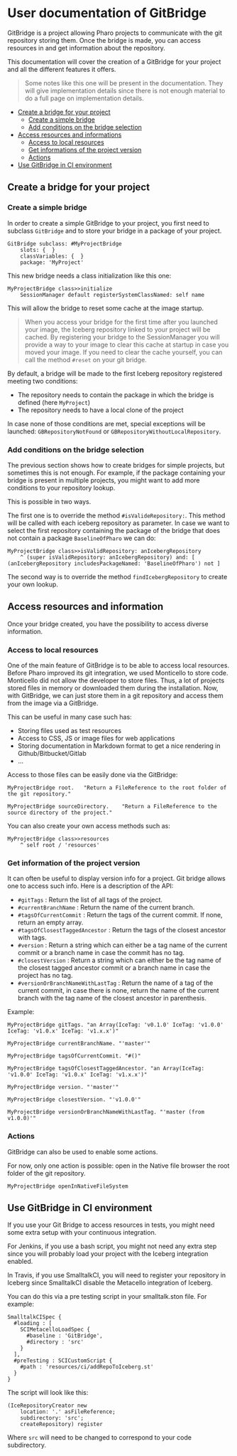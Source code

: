 # User documentation of GitBridge

GitBridge is a project allowing Pharo projects to communicate with the git repository storing them. Once the bridge is made, you can access resources in and get information about the repository.

This documentation will cover the creation of a GitBridge for your project and all the different features it offers.

> Some notes like this one will be present in the documentation. They will give implementation details since there is not enough material to do a full page on implementation details.

- [Create a bridge for your project](#create-a-bridge-for-your-project)
  * [Create a simple bridge](#create-a-simple-bridge)
  * [Add conditions on the bridge selection](#add-conditions-on-the-bridge-selection)
- [Access resources and informations](#access-resources-and-informations)
  * [Access to local resources](#access-to-local-resources)
  * [Get informations of the project version](#get-informations-of-the-project-version)
  * [Actions](#actions)
- [Use GitBridge in CI environment](#use-gitbridge-in-ci-environment)

## Create a bridge for your project

### Create a simple bridge

In order to create a simple GitBridge to your project, you first need to subclass `GitBridge` and to store your bridge in a package of your project.

```Smalltalk
GitBridge subclass: #MyProjectBridge
	slots: {  }
	classVariables: {  }
	package: 'MyProject'
```

This new bridge needs a class initialization like this one:

```Smalltalk
MyProjectBridge class>>initialize
	SessionManager default registerSystemClassNamed: self name
```

This will allow the bridge to reset some cache at the image startup.

> When you access your bridge for the first time after you launched your image, the Iceberg repository linked to your project will be cached. By registering your bridge to the SessionManager you will provide a way to your image to clear this cache at startup in case you moved your image. If you need to clear the cache yourself, you can call the method `#reset` on your git bridge.

By default, a bridge will be made to the first Iceberg repository registered meeting two conditions:
- The repository needs to contain the package in which the bridge is defined (here `MyProject`)
- The repository needs to have a local clone of the project

In case none of those conditions are met, special exceptions will be launched: `GBRepositoryNotFound` or `GBRepositoryWithoutLocalRepository`.

### Add conditions on the bridge selection

The previous section shows how to create bridges for simple projects, but sometimes this is not enough. For example, if the package containing your bridge is present in multiple projects, you might want to add more conditions to your repository lookup.

This is possible in two ways.

The first one is to override the method `#isValideRepository:`. This method will be called with each iceberg repository as parameter. In case we want to select the first repository containing the package of the bridge that does not contain a package `BaselineOfPharo` we can do:

```Smalltalk
MyProjectBridge class>>isValidRepository: anIcebergRepository
	^ (super isValidRepository: anIcebergRepository) and: [ (anIcebergRepository includesPackageNamed: 'BaselineOfPharo') not ]
```

The second way is to override the method `findIcebergRepository` to create your own lookup.

## Access resources and information

Once your bridge created, you have the possibility to access diverse information.

### Access to local resources

One of the main feature of GitBridge is to be able to access local resources. Before Pharo improved its git integration, we used Monticello to store code. Monticello did not allow the developer to store files. Thus, a lot of projects stored files in memory or downloaded them during the installation. Now, with GitBridge, we can just store them in a git repository and access them from the image via a GitBridge.

This can be useful in many case such has:
- Storing files used as test resources
- Access to CSS, JS or image files for web applications
- Storing documentation in Markdown format to get a nice rendering in Github/Bitbucket/Gitlab
- ...

Access to those files can be easily done via the GitBridge:

```Smalltalk
MyProjectBridge root.	"Return a FileReference to the root folder of the git repository."

MyProjectBridge sourceDirectory.	"Return a FileReference to the source directory of the project."
```

You can also create your own access methods such as:

```Smalltalk
MyProjectBridge class>>resources
	^ self root / 'resources'
```

### Get information of the project version

It can often be useful to display version info for a project. Git bridge allows one to access such info. Here is a description of the API:
- `#gitTags` : Return the list of all tags of the project.
- `#currentBranchName` : Return the name of the current branch.
- `#tagsOfCurrentCommit` : Return the tags of the current commit. If none, return an empty array.
- `#tagsOfClosestTaggedAncestor` : Return the tags of the closest ancestor with tags.
- `#version` : Return a string which can either be a tag name of the current commit or a branch name in case the commit has no tag.
- `#closestVersion` :  Return a string which can either be the tag name of the closest tagged ancestor commit or a branch name in case the project has no tag.
- `#versionOrBranchNameWithLastTag` : Return the name of a tag of the current commit, in case there is none, return the name of the current branch with the tag name of the closest ancestor in parenthesis.

Example: 

```Smalltalk
MyProjectBridge gitTags. "an Array(IceTag: 'v0.1.0' IceTag: 'v1.0.0' IceTag: 'v1.0.x' IceTag: 'v1.x.x')"

MyProjectBridge currentBranchName. "'master'"

MyProjectBridge tagsOfCurrentCommit. "#()"

MyProjectBridge tagsOfClosestTaggedAncestor. "an Array(IceTag: 'v1.0.0' IceTag: 'v1.0.x' IceTag: 'v1.x.x')"

MyProjectBridge version. "'master'"

MyProjectBridge closestVersion. "'v1.0.0'"

MyProjectBridge versionOrBranchNameWithLastTag. "'master (from v1.0.0)'"
```

### Actions

GitBridge can also be used to enable some actions.

For now, only one action is possible: open in the Native file browser the root folder of the git repository.

```Smalltalk
MyProjectBridge openInNativeFileSystem
```

## Use GitBridge in CI environment

If you use your Git Bridge to access resources in tests, you might need some extra setup with your continuous integration.

For Jenkins, if you use a bash script, you might not need any extra step since you will probably load your project with the Iceberg integration enabled.

In Travis, if you use SmalltalkCI, you will need to register your repository in Iceberg since SmalltalkCI disable the Metacello integration of Iceberg.

You can do this via a pre testing script in your smalltalk.ston file. For example:

```Smalltalk
SmalltalkCISpec {
  #loading : [
    SCIMetacelloLoadSpec {
      #baseline : 'GitBridge',
      #directory : 'src'
    }
  ],
  #preTesting : SCICustomScript {
    #path : 'resources/ci/addRepoToIceberg.st'
  }
}
```

The script will look like this:

```Smalltalk
(IceRepositoryCreator new
	location: '.' asFileReference;
	subdirectory: 'src';
	createRepository) register
```

Where `src` will need to be changed to correspond to your code subdirectory.

